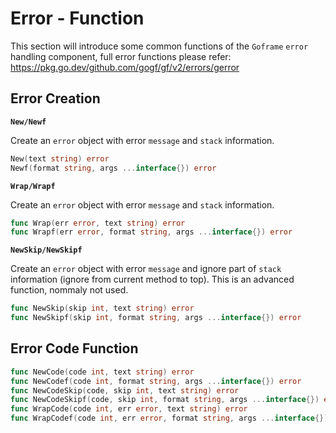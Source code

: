 # Error - Function

This section will introduce some common functions of the `Goframe` `error` handling component, full error functions please refer: <https://pkg.go.dev/github.com/gogf/gf/v2/errors/gerror>

## Error Creation

**`New/Newf`**

Create an `error` object with error `message` and `stack` information.

```go
New(text string) error
Newf(format string, args ...interface{}) error
```

**`Wrap/Wrapf`**

Create an `error` object with error `message` and `stack` information.

```go
func Wrap(err error, text string) error
func Wrapf(err error, format string, args ...interface{}) error
```

**`NewSkip/NewSkipf`**

Create an `error` object with error `message` and ignore part of `stack` information (ignore from current method to top). This is an advanced function, nommaly not used.

```go
func NewSkip(skip int, text string) error
func NewSkipf(skip int, format string, args ...interface{}) error
```

## Error Code Function

```go
func NewCode(code int, text string) error
func NewCodef(code int, format string, args ...interface{}) error
func NewCodeSkip(code, skip int, text string) error
func NewCodeSkipf(code, skip int, format string, args ...interface{}) error
func WrapCode(code int, err error, text string) error
func WrapCodef(code int, err error, format string, args ...interface{}) error
```
